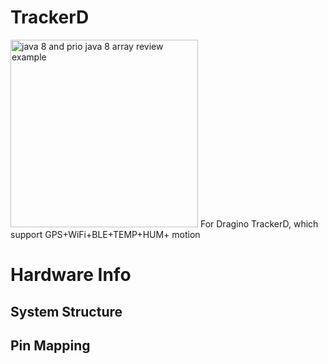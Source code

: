 # TrackerD

<img width="300" alt="java 8 and prio java 8  array review example" src="https://www.dragino.com/media/k2/galleries/165/LBT1_10.JPG">
For Dragino TrackerD, which support GPS+WiFi+BLE+TEMP+HUM+ motion

# Hardware Info
## System Structure

## Pin Mapping

